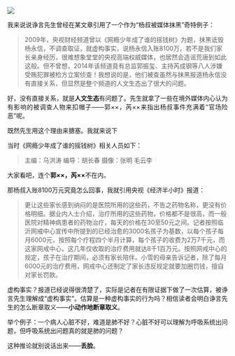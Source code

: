 <p><img src="https://github.com/ZjzMisaka/iaders/img/2019/07/e1e4c-006qvAVuly1g0xumxbpzbj30u00i0gnw.jpg"></p>
<p align="justify">我来说说诤言先生曾经在某文章引用了一个作为“杨叔被媒体抹黑”奇特例子：<span id="more-8299"></span></p>
<blockquote><p>2009年，央视财经频道曾以《网瘾少年成了谁的摇钱树》为题，抹黑诋毁杨永信，不调查取证，就虚构事实，说杨永信入账8100万，若不是我们家长亲身经历，很难想象堂堂的央视高端权威媒体，也居然会造谣荒唐到如此这般。但不曾想，2014年该频道竟有总监郭振玺、主持芮成钢等八人涉嫌受贿犯罪被检方立案侦查！我想说的是，他们被查虽然与抹黑报道杨永信没有直接关系，但显然是整个频道的人文生态出了很大的问题。</p></blockquote>
<p align="justify">好，没有直接关系，就是<b>人文生态</b>有问题了。先生就拿了一些在境外媒体内心认为有影响的被调查人物来扣帽子——郭××，芮××来指出杨叔事件充满着“官场险恶”呢。</p>
<p align="justify">既然先生用这个理由来搪塞。我就来说下</p>
<p align="justify">当时《网瘾少年成了谁的摇钱树》相关人员如下：</p>
<blockquote><p>主编：马洪涛 编导：胡长春 摄像：张明 毛云李</p></blockquote>
<p align="justify">大家看吧，连个<b>郭××，芮××</b>不在内。</p>
<p align="justify">那杨叔入账8100万元究竟怎么回事，我就引用央视《经济半小时》报道：</p>
<blockquote><p>更让这些家长感到纳闷的是医院所用的这些药，不告之药物名称，更没有价格明细。据业内人士介绍，治疗所用的这些药物，价格都不是很高，而一般医院对精神病患者的药物治疗，每天的价格在30至50元之间。记者按照临沂网戒中心宣传中所提到的已经治愈的3000名孩子为基数，以每个孩子每月6000元，按照每个疗程四个半月计算，每个孩子的收费为2万7千元，而这家网戒中心，这几年仅收取的治疗费用就达8千1百万元。按照网戒中心的规定，孩子在治疗期间，必须有家长陪伴。小雪的母亲告诉记者，除了每月6000元的治疗费用，网戒中心还制定了家长违反规定就要加圈罚钱，擅自对家长罚款。</p></blockquote>
<p align="justify">虚构事实？报道已经说得很清楚了，实际是记者在有限证据下做了一次估算，被诤言先生理解成“虚构事实”。估算是一种虚构事实的行为吗？相信读者会明白诤言先生的怎么断章取义——<b>小动作地断章取义</b>。</p>
<p align="justify">举个例子：一个病人心脏不好，难道是肺不好？心脏不好可以理解为呼吸系统出问题，但呼吸系统出问题真的就是肺的问题？</p>
<p align="justify">这种推论就别说话出来——<b>丢脸</b>。​​​​</p>